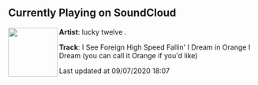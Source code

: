 ## Currently Playing on SoundCloud

[<img align="left" width="100" src="https://i1.sndcdn.com/artworks-000358166073-sesmk8-t50x50.jpg">](https://soundcloud.com/luckyboytwelve/orange)

**Artist**: lucky twelve . 

**Track**: I See Foreign High Speed Fallin' I Dream in Orange I Dream (you can call it Orange if you'd like)

Last updated at 09/07/2020 18:07
